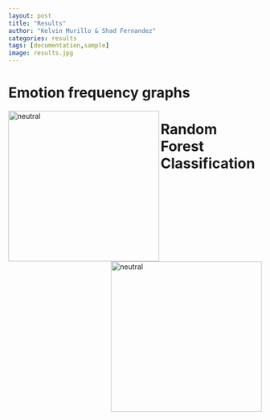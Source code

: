 ```yaml
---
layout: post
title: "Results"
author: "Kelvin Murillo & Shad Fernandez"
categories: results
tags: [documentation,sample]
image: results.jpg
---
```


# Emotion frequency graphs

<img src="{{ site.github.url }}/assets/img/neutral1.jpg" alt="neutral" style="width:300px;height:300px;" align="left">
<img src="{{ site.github.url }}/assets/img/neutral2.jpg" alt="neutral" style="width:300px;height:300px;" align="right">




# Random Forest Classification